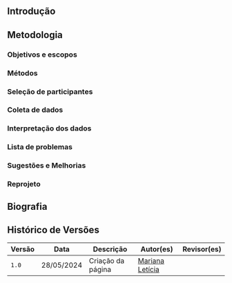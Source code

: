 ## Introdução
















## Metodologia


















### Objetivos e escopos
















### Métodos


















### Seleção de participantes


















### Coleta de dados

















### Interpretação dos dados


















### Lista de problemas

























### Sugestões e Melhorias

















### Reprojeto





















## Biografia






## Histórico de Versões

| Versão |    Data    | Descrição                                 | Autor(es)                                       | Revisor(es)                                    |
| ------ | :--------: | ----------------------------------------- | ----------------------------------------------- | ---------------------------------------------- |
| `1.0`   | 28/05/2024 | Criação da página                         | [Mariana Letícia](https://github.com/Marianannn) |     |